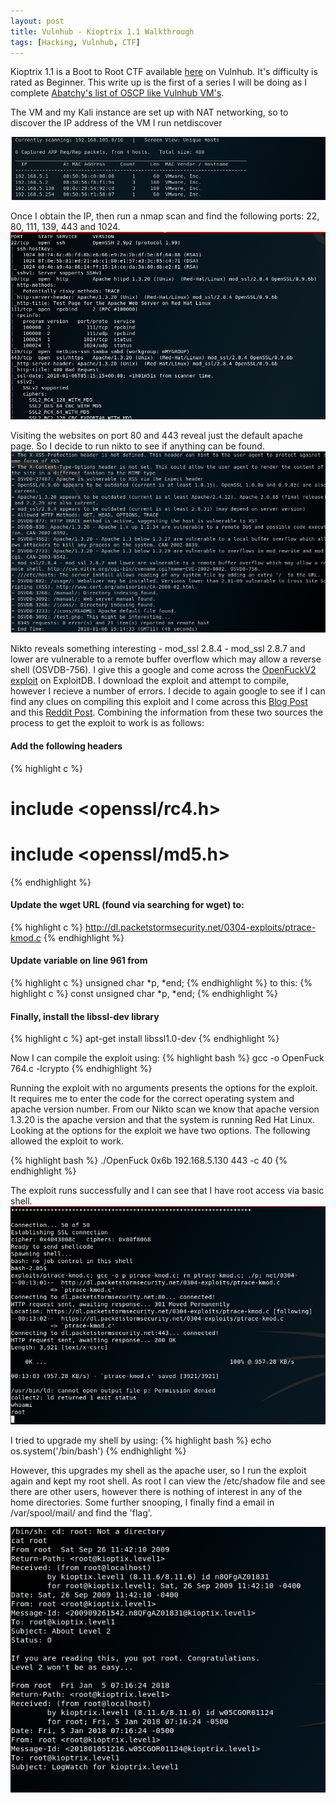 ```yaml
---
layout: post
title: Vulnhub - Kioptrix 1.1 Walkthrough
tags: [Hacking, Vulnhub, CTF]
---
```

Kioptrix 1.1 is a Boot to Root CTF available [here](https://www.vulnhub.com/entry/kioptrix-level-1-1,22/) on Vulnhub. It's difficulty is rated as Beginner. This write up is the first of a series I will be doing as I complete [Abatchy's list of OSCP like Vulnhub VM's](http://www.abatchy.com/2017/02/oscp-like-vulnhub-vms). 

The VM and my Kali instance are set up with NAT networking, so to discover the IP address of the VM I run netdiscover

![](/img/kioptrix1-1/netdiscover.png)

Once I obtain the IP, then run a nmap scan and find the following ports: 22, 80, 111, 139, 443 and 1024. 
![](/img/kioptrix1-1/nmap.png)

Visiting the websites on port 80 and 443 reveal just the default apache page. So I decide to run nikto to see if anything can be found.
![](/img/kioptrix1-1/nikto.png)

Nikto reveals something interesting - mod_ssl 2.8.4 - mod_ssl 2.8.7 and lower are vulnerable to a remote buffer overflow which may allow a reverse shell (OSVDB-756). I give this a google and come across the [OpenFuckV2 exploit](http://www.exploit-db.com/exploits/764/) on ExploitDB. I download the exploit and attempt to compile, however I recieve a number of errors. I decide to again google to see if I can find any clues on compiling this exploit and I come across this [Blog Post](http://paulsec.github.io/blog/2014/04/14/updating-openfuck-exploit/) and this [Reddit Post](https://www.reddit.com/r/HowToHack/comments/5q2rkp/help_compiling_a_c_exploit/). Combining the information from these two sources the process to get the exploit to work is as follows:

#### Add the following headers
{% highlight c %}
# include <openssl/rc4.h>
# include <openssl/md5.h>
{% endhighlight %}


#### Update the wget URL (found via searching for wget) to:
{% highlight c %}
http://dl.packetstormsecurity.net/0304-exploits/ptrace-kmod.c
{% endhighlight %}


#### Update variable on line 961 from 
{% highlight c %}
unsigned char *p, *end;
{% endhighlight %}
to this:
{% highlight c %}
const unsigned char *p, *end;
{% endhighlight %}


#### Finally, install the libssl-dev library
{% highlight c %}
apt-get install libssl1.0-dev
{% endhighlight %}

Now I can compile the exploit using:
{% highlight bash %}
gcc -o OpenFuck 764.c -lcrypto
{% endhighlight %}

Running the exploit with no arguments presents the options for the exploit. It requires me to enter the code for the correct operating system and apache version number. From our Nikto scan we know that apache version 1.3.20 is the apache version and that the system is running Red Hat Linux. Looking at the options for the exploit we have two options. The following allowed the exploit to work.

{% highlight bash %}
./OpenFuck 0x6b 192.168.5.130 443 -c 40
{% endhighlight %}

The exploit runs successfully and I can see that I have root access via basic shell. 
![](/img/kioptrix1-1/access.png)

I tried to upgrade my shell by using:
{% highlight bash %}
echo os.system('/bin/bash')
{% endhighlight %}

However, this upgrades my shell as the apache user, so I run the exploit again and kept my root shell. As root I can view the /etc/shadow file and see there are other users, however there is nothing of interest in any of the home directories. Some further snooping, I finally find a email in /var/spool/mail/ and find the 'flag'.

![](/img/kioptrix1-1/flag.png)
